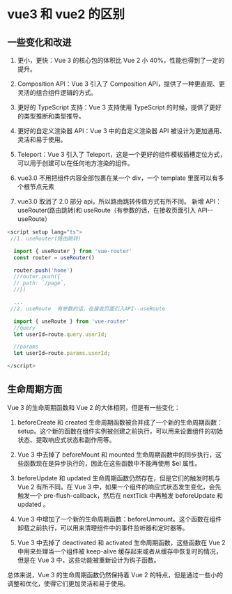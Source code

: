 # vue3 和 vue2 的区别

## 一些变化和改进

1. 更小，更快：Vue 3 的核心包的体积比 Vue 2 小 40%，性能也得到了一定的提升。
2. Composition API：Vue 3 引入了 Composition API，提供了一种更直观、更灵活的组合组件逻辑的方式。
3. 更好的 TypeScript 支持：Vue 3 支持使用 TypeScript 的时候，提供了更好的类型推断和类型推导。
4. 更好的自定义渲染器 API：Vue 3 中的自定义渲染器 API 被设计为更加通用、灵活和易于使用。
5. Teleport：Vue 3 引入了 Teleport，这是一个更好的组件模板插槽定位方式，可以用于创建可以在任何地方渲染的组件。

6. vue3.0 不用把组件内容全部包裹在某一个 div，一个 template 里面可以有多个根节点元素
7. vue3.0 取消了 2.0 部分 api，所以路由跳转传值方式有所不同。
   新增 API：useRouter(路由跳转)和 useRoute（有参数的话，在接收页面引入 API--useRoute）

```ts
<script setup lang="ts">
 //1. useRouter(路由跳转)

  import { useRouter } from 'vue-router'
  const router = useRouter()

  router.push('home')
  //router.push({
  // path: `/page`,
  //})

  ...
 //2. useRoute  有参数的话，在接收页面引入API--useRoute

  import { useRoute } from 'vue-router'
  //query
  let userId=route.query.userId;

  //params
  let userId=route.params.userId;

</script>
```

## 生命周期方面

Vue 3 的生命周期函数和 Vue 2 的大体相同，但是有一些变化：

1. beforeCreate 和 created 生命周期函数被合并成了一个新的生命周期函数：setup。这个新的函数在组件实例被创建之前执行，可以用来设置组件的初始状态、提取响应式状态和副作用等。

2. Vue 3 中去掉了 beforeMount 和 mounted 生命周期函数中的同步执行，这些函数现在是异步执行的，因此在这些函数中不能再使用 $el 属性。

3. beforeUpdate 和 updated 生命周期函数仍然存在，但是它们的触发时机与 Vue 2 有所不同。在 Vue 3 中，如果一个组件的响应式状态发生变化，会先触发一个 pre-flush-callback，然后在 nextTick 中再触发 beforeUpdate 和 updated 。

4. Vue 3 中增加了一个新的生命周期函数：beforeUnmount。这个函数在组件卸载之前执行，可以用来清理组件中的事件监听器和定时器等。

5. Vue 3 中去掉了 deactivated 和 activated 生命周期函数，这些函数在 Vue 2 中用来处理当一个组件被 keep-alive 缓存起来或者从缓存中恢复时的情况，但是在 Vue 3 中，这些功能被重新设计为钩子函数。

总体来说，Vue 3 的生命周期函数仍然保持着 Vue 2 的特点，但是通过一些小的调整和优化，使得它们更加灵活和易于使用。
